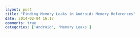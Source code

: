 ```yaml
---
layout: post
title: "Finding Memory Leaks in Android: Memory References"
date: 2014-02-04 16:17
comments: true
categories: ['Android', 'Memory Leaks']
---
```

